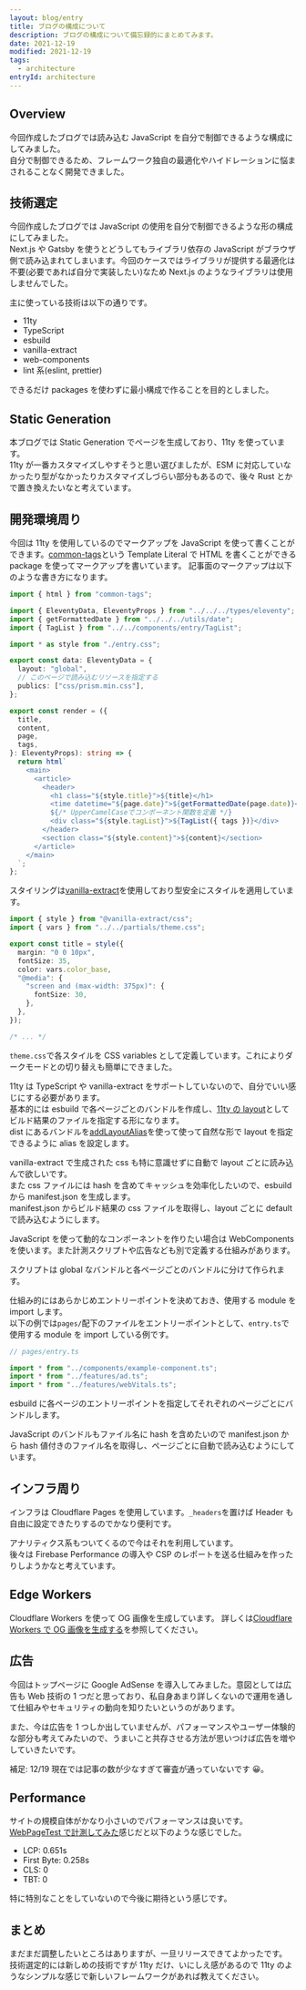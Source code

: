 ```yaml
---
layout: blog/entry
title: ブログの構成について
description: ブログの構成について備忘録的にまとめてみます。
date: 2021-12-19
modified: 2021-12-19
tags:
  - architecture
entryId: architecture
---
```


## Overview

今回作成したブログでは読み込む JavaScript を自分で制御できるような構成にしてみました。  
自分で制御できるため、フレームワーク独自の最適化やハイドレーションに悩まされることなく開発できました。

## 技術選定

今回作成したブログでは JavaScript の使用を自分で制御できるような形の構成にしてみました。  
Next.js や Gatsby を使うとどうしてもライブラリ依存の JavaScript がブラウザ側で読み込まれてしまいます。今回のケースではライブラリが提供する最適化は不要(必要であれば自分で実装したい)なため Next.js のようなライブラリは使用しませんでした。

主に使っている技術は以下の通りです。

- 11ty
- TypeScript
- esbuild
- vanilla-extract
- web-components
- lint 系(eslint, prettier)

できるだけ packages を使わずに最小構成で作ることを目的としました。

## Static Generation

本ブログでは Static Generation でページを生成しており、11ty を使っています。  
11ty が一番カスタマイズしやすそうと思い選びましたが、ESM に対応していなかったり型がなかったりカスタマイズしづらい部分もあるので、後々 Rust とかで置き換えたいなと考えています。

## 開発環境周り

今回は 11ty を使用しているのでマークアップを JavaScript を使って書くことができます。[common-tags](https://www.npmjs.com/package/common-tags)という Template Literal で HTML を書くことができる package を使ってマークアップを書いています。
記事面のマークアップは以下のような書き方になります。

```ts
import { html } from "common-tags";

import { EleventyData, EleventyProps } from "../../../types/eleventy";
import { getFormattedDate } from "../../../utils/date";
import { TagList } from "../../components/entry/TagList";

import * as style from "./entry.css";

export const data: EleventyData = {
  layout: "global",
  // このページで読み込むリソースを指定する
  publics: ["css/prism.min.css"],
};

export const render = ({
  title,
  content,
  page,
  tags,
}: EleventyProps): string => {
  return html`
    <main>
      <article>
        <header>
          <h1 class="${style.title}">${title}</h1>
          <time datetime="${page.date}">${getFormattedDate(page.date)}</time>
          ${/* UpperCamelCaseでコンポーネント関数を定義 */}
          <div class="${style.tagList}">${TagList({ tags })}</div>
        </header>
        <section class="${style.content}">${content}</section>
      </article>
    </main>
  `;
};
```

スタイリングは[vanilla-extract](https://vanilla-extract.style/)を使用しており型安全にスタイルを適用しています。

```ts
import { style } from "@vanilla-extract/css";
import { vars } from "../../partials/theme.css";

export const title = style({
  margin: "0 0 10px",
  fontSize: 35,
  color: vars.color_base,
  "@media": {
    "screen and (max-width: 375px)": {
      fontSize: 30,
    },
  },
});

/* ... */
```

`theme.css`で各スタイルを CSS variables として定義しています。これによりダークモードとの切り替えも簡単にできました。

11ty は TypeScript や vanilla-extract をサポートしていないので、自分でいい感じにする必要があります。  
基本的には esbuild で各ページごとのバンドルを作成し、[11ty の layout](https://www.11ty.dev/docs/layouts/)としてビルド結果のファイルを指定する形になります。  
dist にあるバンドルを[addLayoutAlias](https://www.11ty.dev/docs/layouts/#layout-aliasing)を使って使って自然な形で layout を指定できるように alias を設定します。

vanilla-extract で生成された css も特に意識せずに自動で layout ごとに読み込んで欲しいです。  
また css ファイルには hash を含めてキャッシュを効率化したいので、esbuild から manifest.json を生成します。  
manifest.json からビルド結果の css ファイルを取得し、layout ごとに default で読み込むようにします。

JavaScript を使って動的なコンポーネントを作りたい場合は WebComponents を使います。また計測スクリプトや広告なども別で定義する仕組みがあります。

スクリプトは global なバンドルと各ページごとのバンドルに分けて作られます。

仕組み的にはあらかじめエントリーポイントを決めておき、使用する module を import します。  
以下の例では`pages/`配下のファイルをエントリーポイントとして、`entry.ts`で使用する module を import している例です。

```ts
// pages/entry.ts

import * from "../components/example-component.ts";
import * from "../features/ad.ts";
import * from "../features/webVitals.ts";
```

esbuild に各ページのエントリーポイントを指定してそれぞれのページごとにバンドルします。

JavaScript のバンドルもファイル名に hash を含めたいので manifest.json から hash 値付きのファイル名を取得し、ページごとに自動で読み込むようにしています。

## インフラ周り

インフラは Cloudflare Pages を使用しています。`_headers`を置けば Header も自由に設定できたりするのでかなり便利です。

アナリティクス系もついてくるので今はそれを利用しています。  
後々は Firebase Performance の導入や CSP のレポートを送る仕組みを作ったりしようかなと考えています。

## Edge Workers

Cloudflare Workers を使って OG 画像を生成しています。
詳しくは[Cloudflare Workers で OG 画像を生成する](https://blog.keiya01.dev/entry/og-image-in-workers/)を参照してください。

## 広告

今回はトップページに Google AdSense を導入してみました。意図としては広告も Web 技術の 1 つだと思っており、私自身あまり詳しくないので運用を通して仕組みやセキュリティの動向を知りたいというのがあります。

また、今は広告を 1 つしか出していませんが、パフォーマンスやユーザー体験的な部分も考えてみたいので、うまいこと共存させる方法が思いつけば広告を増やしていきたいです。

補足: 12/19 現在では記事の数が少なすぎて審査が通っていないです 😀。

## Performance

サイトの規模自体がかなり小さいのでパフォーマンスは良いです。
[WebPageTest で計測してみた](https://www.webpagetest.org/result/211219_AiDc6K_b1b50ca42aca57f6cc174067f5e9e60f/)感じだと以下のような感じでした。

- LCP: 0.651s
- First Byte: 0.258s
- CLS: 0
- TBT: 0

特に特別なことをしていないので今後に期待という感じです。

## まとめ

まだまだ調整したいところはありますが、一旦リリースできてよかったです。
技術選定的には新しめの技術ですが 11ty だけ、いにしえ感があるので 11ty のようなシンプルな感じで新しいフレームワークがあれば教えてください。
